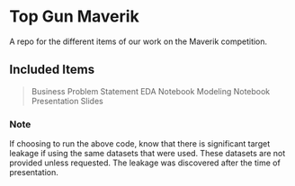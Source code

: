 # Top Gun Maverik
A repo for the different items of our work on the Maverik competition.

## Included Items
> Business Problem Statement
> EDA Notebook
> Modeling Notebook
> Presentation Slides

### Note
If choosing to run the above code, know that there is significant target leakage if using the same datasets that were used. These datasets are not provided unless requested. The leakage was discovered after the time of presentation.
